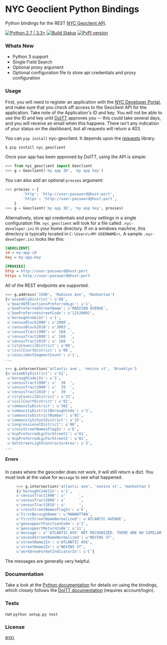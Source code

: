 # NYC Geoclient Python Bindings
Python bindings for the REST [NYC Geoclient API][api].

 [![Python 2.7 | 3.3+](https://img.shields.io/badge/python-2.7%20%7C%203.3+-blue.svg)](https://www.python.org/downloads/release/python-360/) [![Build Status](https://travis-ci.org/ishiland/nyc-geoclient.svg?branch=master)](https://travis-ci.org/ishiland/nyc-geoclient)  [![PyPI version](https://img.shields.io/pypi/v/nyc_geoclient.svg)](https://pypi.python.org/pypi/nyc_geoclient/)

  [api]: http://developer.cityofnewyork.us/api/geoclient-api-beta

### Whats New

 - Python 3 support
 - Single Field Search
 - Optional proxy argument
 - Optional configuration file to store api credentials and proxy configuration

### Usage

First, you will need to register an application with the [NYC Developer
Portal][portal], and make sure that you check off access to the Geoclient API
for the application.  Take note of the Application's ID and key.  You will not
be able to use the ID and key until [DoITT][] approves you -- this could take
several days, and you will receive an email when this happens.  There isn't any
indication of your status on the dashboard, but all requests will return a 403.

  [portal]: https://developer.cityofnewyork.us/
  [DoITT]: http://www.nyc.gov/html/doitt/html/home/home.shtml

You can `pip install` nyc-geoclient.  It depends upon the [requests][] library.

  [requests]: http://docs.python-requests.org/en/latest/index.html
```sh
$ pip install nyc_geoclient
```

Once your app has been approved by DoITT, using the API is simple:

```python
>>> from nyc_geoclient import Geoclient
>>> g = Geoclient('my app ID', 'my app key')
```

You can also add an optional `proxies` argument:

```python
>>> proxies = {
        'http': 'http://user:password@host:port',
        'https': 'http://user:password@host:port',
    }
>>> g = Geoclient('my app ID', 'my app key', proxies)
```

Alternatively, store api credentials and proxy settings in a single configuration file. `nyc_geoclient` will look for a file called `.nyc-developer.ini` in your home directory. If on a windows machine, this directory is typically located in `C:\Users\<MY-USERNAME>\`. A sample  `.nyc-developer.ini` looks like this:
```Ini
[GEOCLIENT]
id = my-app-id
key = my-app-key

[PROXIES]
http = http://user:password@host:port
https = http://user:password@host:port
```

All of the REST endpoints are supported.
```python
>>> g.address('1500', 'Madison Ave', 'Manhattan')
{u'assemblyDistrict': u'68',
 u'boardOfElectionsPreferredLgc': u'1',
 u'boePreferredStreetName': u'MADISON AVENUE',
 u'boePreferredstreetCode': u'12539001',
 u'boroughCode1In': u'1',
 u'censusBlock2000': u'2000',
 u'censusBlock2010': u'3003',
 u'censusTract1990': u' 168  ',
 u'censusTract2000': u' 168  ',
 u'censusTract2010': u' 168  ',
 u'cityCouncilDistrict': u'08',
 u'civilCourtDistrict': u'06',
 u'coincidentSegmentCount': u'1',
...

>>> g.intersection('atlantic ave', 'nevins st', 'Brooklyn')
{u'assemblyDistrict': u'52',
 u'boroughCode1In': u'3',
 u'censusTract1990': u'  39  ',
 u'censusTract2000': u'  39  ',
 u'censusTract2010': u'  39  ',
 u'cityCouncilDistrict': u'33',
 u'civilCourtDistrict': u'01',
 u'communityDistrict': u'302',
 u'communityDistrictBoroughCode': u'3',
 u'communityDistrictNumber': u'02',
 u'communitySchoolDistrict': u'15',
 u'congressionalDistrict': u'08',
 u'crossStreetNamesFlagIn': u'E',
 u'dcpPreferredLgcForStreet1': u'01',
 u'dcpPreferredLgcForStreet2': u'01',
 u'dotStreetLightContractorArea': u'3',
...
```
##### Errors

In cases where the geocoder does not work, it will still return a dict.  You
must look at the value for `message` to see what happened.
```python
     >>> g.intersection('atlantic ave', 'nevins st', 'manhattan')
     {u'boroughCode1In': u'1',
     u'censusTract1990': u'      ',
     u'censusTract2000': u'      ',
     u'censusTract2010': u'      ',
     u'crossStreetNamesFlagIn': u'E',
     u'firstBoroughName': u'MANHATTAN',
     u'firstStreetNameNormalized': u'ATLANTIC AVENUE',
     u'geosupportFunctionCode': u'2',
     u'geosupportReturnCode': u'11',
     u'message': u"'ATLANTIC AVE' NOT RECOGNIZED. THERE ARE NO SIMILAR NAMES",
     u'secondStreetNameNormalized': u'NEVINS ST',
     u'streetName1In': u'ATLANTIC AVE',
     u'streetName2In': u'NEVINS ST',
     u'workAreaFormatIndicatorIn': u'C'}
```
The messages are generally very helpful.

### Documentation

Take a look at the [Python documentation][] for details on using the bindings,
which closely follows the [DoITT documentation][] (requires account/login).

  [Python documentation]: https://nyc-geoclient.readthedocs.org/
  [DoITT documentation]: http://developer.cityofnewyork.us/api/geoclient-api-beta

### Tests

run `python setup.py test`

### License

BSD.
